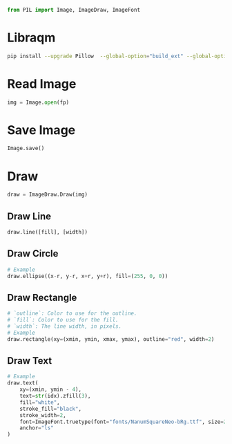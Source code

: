 ```python
from PIL import Image, ImageDraw, ImageFont
```

# Libraqm
```sh
pip install --upgrade Pillow  --global-option="build_ext" --global-option="--enable-raqm"
```

# Read Image
```python
img = Image.open(fp)
```

# Save Image
```python
Image.save()
```

# Draw
```python
draw = ImageDraw.Draw(img)
```
## Draw Line
```python
draw.line([fill], [width])
```
## Draw Circle
```python
# Example
draw.ellipse((x-r, y-r, x+r, y+r), fill=(255, 0, 0))
```
## Draw Rectangle
```python
# `outline`: Color to use for the outline.
# `fill`: Color to use for the fill.
# `width`: The line width, in pixels.
# Example
draw.rectangle(xy=(xmin, ymin, xmax, ymax), outline="red", width=2)
```
## Draw Text
```python
# Example
draw.text(
    xy=(xmin, ymin - 4),
    text=str(idx).zfill(3),
    fill="white",
    stroke_fill="black",
    stroke_width=2,
    font=ImageFont.truetype(font="fonts/NanumSquareNeo-bRg.ttf", size=26),
    anchor="ls"
)
```